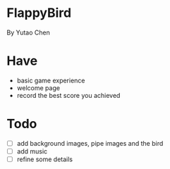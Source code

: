 # FlappyBird
By Yutao Chen

# Have
- basic game experience
- welcome page
- record the best score you achieved

# Todo
- [ ] add background images, pipe images and the bird
- [ ] add music
- [ ] refine some details
